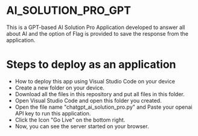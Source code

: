 # AI_SOLUTION_PRO_GPT
This is a GPT-based AI Solution Pro Application developed to answer all about AI and the option of Flag is provided to save the response from the application.

# Steps to deploy as an application

* How to deploy this app using Visual Studio Code on your device
* Create a new folder on your device.
* Download all the files in this repository and put all files in this folder.
* Open Visual Studio Code and open this folder you created.
* Open the file name "chatgpt_ai_solution_pro.py" and Paste your openai API key to run this application.
* Click the Icon "Go Live" on the bottom right.
* Now, you can see the server started on your browser.

  
